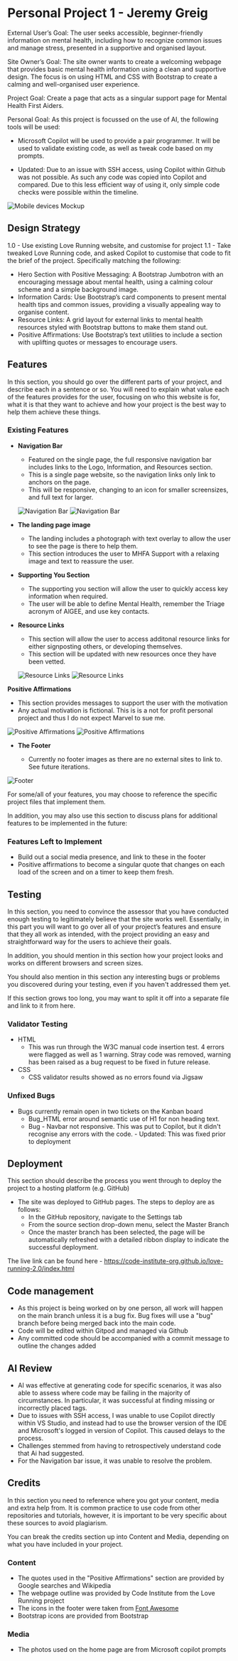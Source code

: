 # Personal Project 1 - Jeremy Greig

External User’s Goal: The user seeks accessible, beginner-friendly information on mental health, including how to recognize common issues and manage stress, presented in a supportive and organised layout.

Site Owner’s Goal: The site owner wants to create a welcoming webpage that provides basic mental health information using a clean and supportive design. The focus is on using HTML and CSS with Bootstrap to create a calming and well-organised user experience.

Project Goal: Create a page that acts as a singular support page for Mental Health First Aiders.

Personal Goal: As this project is focussed on the use of AI, the following tools will be used:
 - Microsoft Copilot will be used to provide a pair programmer. It will be used to validate existing code, as well as tweak code based on my prompts.

 - Updated: Due to an issue with SSH access, using Copilot within Github was not possible. As such any code was copied into Copilot and compared. Due to this less efficient way of using it, only simple code checks were possible within the timeline. 

![Mobile devices Mockup](assets/images/responsiveimage.png)

## Design Strategy ##

1.0 - Use existing Love Running website, and customise for project
1.1 - Take tweaked Love Running code, and asked Copilot to customise that code to fit the brief of the project. Specifically matching the following:

- Hero Section with Positive Messaging: A Bootstrap Jumbotron with an encouraging message about mental health, using a calming colour scheme and a simple background image.
- Information Cards: Use Bootstrap’s card components to present mental health tips and common issues, providing a visually appealing way to organise content.
- Resource Links: A grid layout for external links to mental health resources styled with Bootstrap buttons to make them stand out.
- Positive Affirmations: Use Bootstrap’s text utilities to include a section with uplifting quotes or messages to encourage users. 

## Features 

In this section, you should go over the different parts of your project, and describe each in a sentence or so. You will need to explain what value each of the features provides for the user, focusing on who this website is for, what it is that they want to achieve and how your project is the best way to help them achieve these things.

### Existing Features

- __Navigation Bar__

  - Featured on the single page, the full responsive navigation bar includes links to the Logo, Information, and Resources section.
  - This is a single page website, so the navigation links only link to anchors on the page.
  - This will be responsive, changing to an icon for smaller screensizes, and full text for larger.

  ![Navigation Bar](assets/images/responsive%20navigation.png)
  ![Navigation Bar](assets/images/largescreennav.png)

- __The landing page image__

  - The landing includes a photograph with text overlay to allow the user to see the page is there to help them. 
  - This section introduces the user to MHFA Support with a relaxing image and text to reassure the user.

- __Supporting You Section__

  - The supporting you section will allow the user to quickly access key information when required. 
  - The user will be able to define Mental Health, remember the Triage acronym of AlGEE, and use key contacts. 

- __Resource Links__

  - This section will allow the user to access additonal resource links for either signposting others, or developing themselves. 
  - This section will be updated with new resources once they have been vetted. 

  ![Resource Links](assets/images/resourcelinkssmall.png)
  ![Resource Links](assets/images/resourcelinkslarge.png)

__Positive Affirmations__

  - This section provides messages to support the user with the motivation
  - Any actual motivation is fictional. This is is a not for profit personal project and thus I do not expect Marvel to sue me.

  ![Positive Affirmations](assets/images/posaffsmall.png)
  ![Positive Affirmations](assets/images/posafflarge.png)

- __The Footer__ 

  - Currently no footer images as there are no external sites to link to. See future iterations.

![Footer](https://github.com/lucyrush/readme-template/blob/master/media/love_running_footer.png)

For some/all of your features, you may choose to reference the specific project files that implement them.

In addition, you may also use this section to discuss plans for additional features to be implemented in the future:

### Features Left to Implement

  - Build out a social media presence, and link to these in the footer
  - Positive affirmations to become a singular quote that changes on each load of the screen and on a timer to keep them fresh.

## Testing 

In this section, you need to convince the assessor that you have conducted enough testing to legitimately believe that the site works well. Essentially, in this part you will want to go over all of your project’s features and ensure that they all work as intended, with the project providing an easy and straightforward way for the users to achieve their goals.

In addition, you should mention in this section how your project looks and works on different browsers and screen sizes.

You should also mention in this section any interesting bugs or problems you discovered during your testing, even if you haven't addressed them yet.

If this section grows too long, you may want to split it off into a separate file and link to it from here.


### Validator Testing 

- HTML
  - This was run through the W3C manual code insertion test. 4 errors were flagged as well as 1 warning. Stray code was removed, warning has been raised as a bug request to be fixed in future release.
- CSS
  - CSS validator results showed as no errors found via Jigsaw

### Unfixed Bugs

- Bugs currently remain open in two tickets on the Kanban board
  - Bug_HTML error around semantic use of H1 for non heading text.
  - Bug - Navbar not responsive. This was put to Copilot, but it didn't recognise any errors with the code. - Updated: This was fixed prior to deployment

## Deployment

This section should describe the process you went through to deploy the project to a hosting platform (e.g. GitHub) 

- The site was deployed to GitHub pages. The steps to deploy are as follows: 
  - In the GitHub repository, navigate to the Settings tab 
  - From the source section drop-down menu, select the Master Branch
  - Once the master branch has been selected, the page will be automatically refreshed with a detailed ribbon display to indicate the successful deployment. 

The live link can be found here - https://code-institute-org.github.io/love-running-2.0/index.html 

## Code management ##

- As this project is being worked on by one person, all work will happen on the main branch unless it is a bug fix. Bug fixes will use a "bug" branch before being merged back into the main code.
- Code will be edited within Gitpod and managed via Github
- Any committed code should be accompanied with a commit message to outline the changes added

## AI Review ##

  - AI was effective at generating code for specific scenarios, it was also able to assess where code may be failing in the majority of circumstances. In particular, it was successful at finding missing or incorrectly placed tags. 
  - Due to issues with SSH access, I was unable to use Copilot directly within VS Studio, and instead had to use the browser version of the IDE and Microsoft's logged in version of Copilot. This caused delays to the process. 
  - Challenges stemmed from having to retrospectively understand code that Ai had suggested.
  - For the Navigation bar issue, it was unable to resolve the problem.

  ## Credits 

In this section you need to reference where you got your content, media and extra help from. It is common practice to use code from other repositories and tutorials, however, it is important to be very specific about these sources to avoid plagiarism. 

You can break the credits section up into Content and Media, depending on what you have included in your project. 

### Content 

- The quotes used in the "Positive Affirmations" section are provided by Google searches and Wikipedia
- The webpage outline was provided by Code Institute from the Love Running project
- The icons in the footer were taken from [Font Awesome](https://fontawesome.com/)
- Bootstrap icons are provided from Bootstrap

### Media

- The photos used on the home page are from Microsoft copilot prompts